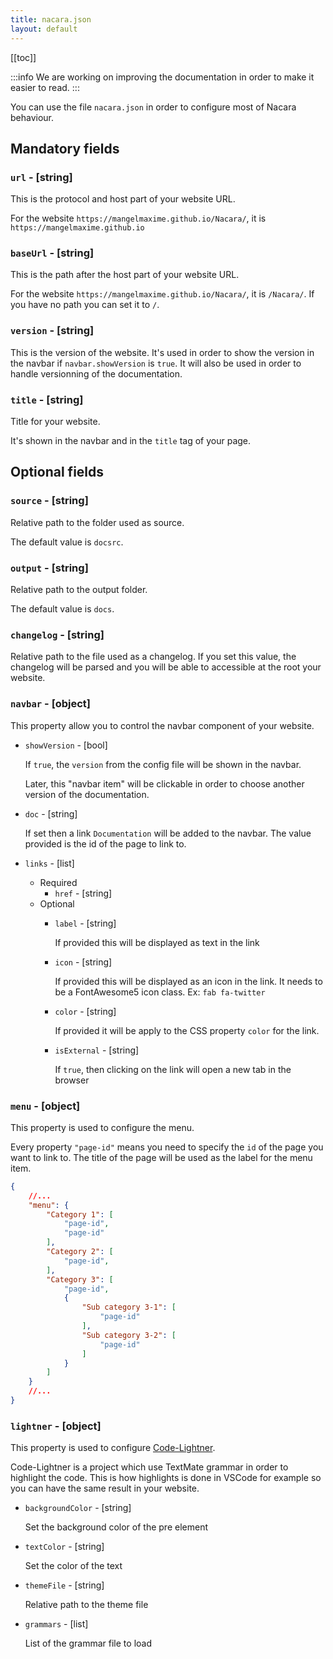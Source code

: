 ```yaml
---
title: nacara.json
layout: default
---
```


[[toc]]

:::info
We are working on improving the documentation in order to make it easier to read.
:::

You can use the file `nacara.json` in order to configure most of Nacara behaviour.

## Mandatory fields

### `url` - [string]

This is the protocol and host part of your website URL.

For the website `https://mangelmaxime.github.io/Nacara/`, it is `https://mangelmaxime.github.io`

### `baseUrl` - [string]

This is the path after the host part of your website URL.

For the website `https://mangelmaxime.github.io/Nacara/`, it is `/Nacara/`. If you have no path you can set it to `/`.

### `version` - [string]

This is the version of the website. It's used in order to show the version in the navbar if `navbar.showVersion` is `true`. It will also be used in order to handle versionning of the documentation.

### `title` - [string]

Title for your website.

It's shown in the navbar and in the `title` tag of your page.

## Optional fields

### `source` - [string]

Relative path to the folder used as source.

The default value is `docsrc`.

### `output` - [string]

Relative path to the output folder.

The default value is `docs`.

### `changelog` - [string]

Relative path to the file used as a changelog. If you set this value, the changelog will be parsed and you will be able to accessible at the root your website.

### `navbar` - [object]

This property allow you to control the navbar component of your website.

* `showVersion` - [bool]

    If `true`, the `version` from the config file will be shown in the navbar.

    Later, this "navbar item" will be clickable in order to choose another version of the documentation.

* `doc` - [string]

    If set then a link `Documentation` will be added to the navbar. The value provided is the id of the page to link to.

* `links` - [list]

    * Required
        * `href` - [string]
    * Optional
        * `label` - [string]

            If provided this will be displayed as text in the link
        * `icon` - [string]

            If provided this will be displayed as an icon in the link. It needs to be a FontAwesome5 icon class. Ex: `fab fa-twitter`
        * `color` - [string]

            If provided it will be apply to the CSS property `color` for the link.
        * `isExternal` - [string]

            If `true`, then clicking on the link will open a new tab in the browser

### `menu` - [object]

This property is used to configure the menu.

Every property `"page-id"` means you need to specify the `id` of the page you want to link to. The title of the page will be used as the label for the menu item.

```json
{
    //...
    "menu": {
        "Category 1": [
            "page-id",
            "page-id"
        ],
        "Category 2": [
            "page-id",
        ],
        "Category 3": [
            "page-id",
            {
                "Sub category 3-1": [
                    "page-id"
                ],
                "Sub category 3-2": [
                    "page-id"
                ]
            }
        ]
    }
    //...
}
```

### `lightner` - [object]

This property is used to configure [Code-Lightner](https://github.com/MangelMaxime/Code-Lightner).

Code-Lightner is a project which use TextMate grammar in order to highlight the code. This is how highlights is done in VSCode for example so you can have the same result in your website.

* `backgroundColor` - [string]

    Set the background color of the pre element

* `textColor` - [string]

    Set the color of the text

* `themeFile` - [string]

    Relative path to the theme file

* `grammars` - [list]

    List of the grammar file to load
